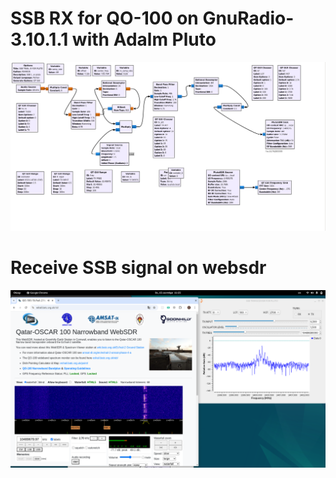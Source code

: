 # SSB RX for QO-100 on GnuRadio-3.10.1.1 with Adalm Pluto

![image](https://github.com/ra4hgn/pluto/blob/main/images/pluto_qo100_ssb_tx_grc.png)

# Receive SSB signal on websdr

![image](https://github.com/ra4hgn/pluto/blob/main/images/pluto_qo100_txing_on_websdr.png)
